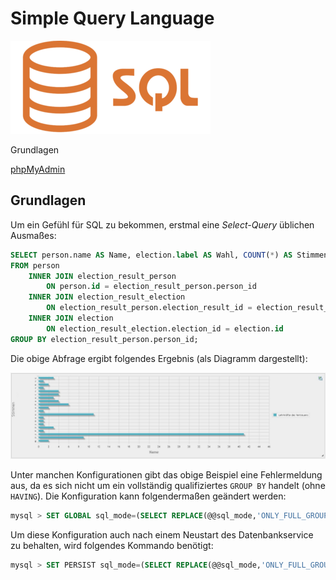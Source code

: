 # Simple Query Language

![sql-logo](/docs/img/Sql_data_base_with_logo.png)

Grundlagen

<a class="pf-v5-c-button pf-m-control pf-m-small" href="https://it.treptowkolleg.de/admin" target="_blank">phpMyAdmin</a>

## Grundlagen

Um ein Gefühl für SQL zu bekommen, erstmal eine *Select-Query* üblichen Ausmaßes:
`````sql
SELECT person.name AS Name, election.label AS Wahl, COUNT(*) AS Stimmen
FROM person
    INNER JOIN election_result_person
        ON person.id = election_result_person.person_id
    INNER JOIN election_result_election
        ON election_result_person.election_result_id = election_result_election.election_result_id
    INNER JOIN election
        ON election_result_election.election_id = election.id
GROUP BY election_result_person.person_id;
`````

Die obige Abfrage ergibt folgendes Ergebnis (als Diagramm dargestellt):

![Diagramm](/docs/img/diagramm.jpg)

Unter manchen Konfigurationen gibt das obige Beispiel eine Fehlermeldung aus, da es
sich nicht um ein vollständig qualifiziertes ``GROUP BY`` handelt (ohne ``HAVING``). Die Konfiguration
kann folgendermaßen geändert werden:

````sql
mysql > SET GLOBAL sql_mode=(SELECT REPLACE(@@sql_mode,'ONLY_FULL_GROUP_BY',''));
````

Um diese Konfiguration auch nach einem Neustart des Datenbankservice zu behalten,
wird folgendes Kommando benötigt:

````sql
mysql > SET PERSIST sql_mode=(SELECT REPLACE(@@sql_mode,'ONLY_FULL_GROUP_BY',''));
````